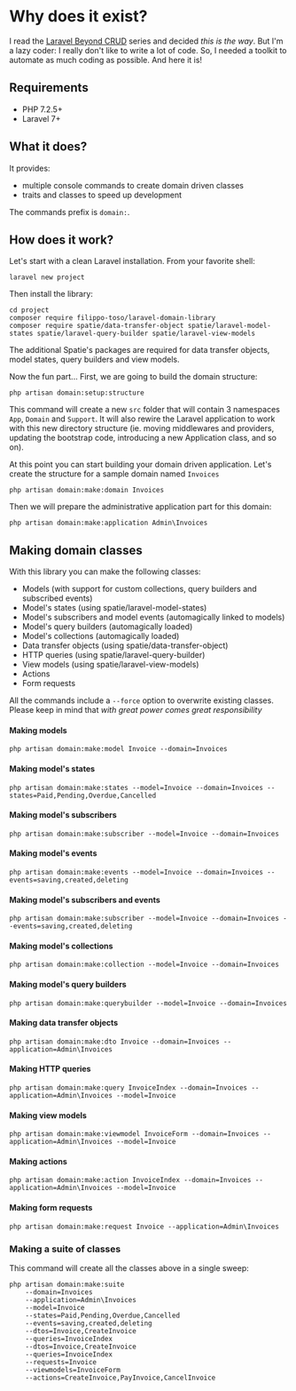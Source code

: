 # Why does it exist?

I read the [Laravel Beyond CRUD](https://stitcher.io/blog/laravel-beyond-crud-01-domain-oriented-laravel) series and decided *this is the way*.
But I'm a lazy coder: I really don't like to write a lot of code. So, I needed a toolkit to automate as much coding as possible. And here it is!

## Requirements

- PHP 7.2.5+
- Laravel 7+

## What it does?

It provides:

- multiple console commands to create domain driven classes
- traits and classes to speed up development

The commands prefix is `domain:`.

## How does it work?

Let's start with a clean Laravel installation. From your favorite shell:

```
laravel new project
```

Then install the library:

```
cd project
composer require filippo-toso/laravel-domain-library
composer require spatie/data-transfer-object spatie/laravel-model-states spatie/laravel-query-builder spatie/laravel-view-models
```

The additional Spatie's packages are required for data transfer objects, model states, query builders and view models.

Now the fun part... First, we are going to build the domain structure:

```
php artisan domain:setup:structure
```

This command will create a new `src` folder that will contain 3 namespaces `App`, `Domain` and `Support`.
It will also rewire the Laravel application to work with this new directory structure (ie. moving middlewares and providers, updating the bootstrap code, introducing a new Application class, and so on).

At this point you can start building your domain driven application. Let's create the structure for a sample domain named `Invoices`

```
php artisan domain:make:domain Invoices
```

Then we will prepare the administrative application part for this domain:

```
php artisan domain:make:application Admin\Invoices
```

## Making domain classes

With this library you can make the following classes:

- Models (with support for custom collections, query builders and subscribed events)
- Model's states (using spatie/laravel-model-states)
- Model's subscribers and model events (automagically linked to models)
- Model's query builders (automagically loaded)
- Model's collections (automagically loaded)
- Data transfer objects (using spatie/data-transfer-object)
- HTTP queries (using spatie/laravel-query-builder)
- View models (using spatie/laravel-view-models)
- Actions
- Form requests

All the commands include a `--force` option to overwrite existing classes. Please keep in mind that *with great power comes great responsibility*

#### Making models

```
php artisan domain:make:model Invoice --domain=Invoices
```

#### Making model's states

```
php artisan domain:make:states --model=Invoice --domain=Invoices --states=Paid,Pending,Overdue,Cancelled
```

#### Making model's subscribers

```
php artisan domain:make:subscriber --model=Invoice --domain=Invoices
```

#### Making model's events

```
php artisan domain:make:events --model=Invoice --domain=Invoices --events=saving,created,deleting
```

#### Making model's subscribers and events

```
php artisan domain:make:subscriber --model=Invoice --domain=Invoices --events=saving,created,deleting
```

#### Making model's collections

```
php artisan domain:make:collection --model=Invoice --domain=Invoices
```

#### Making model's query builders

```
php artisan domain:make:querybuilder --model=Invoice --domain=Invoices
```

#### Making data transfer objects

```
php artisan domain:make:dto Invoice --domain=Invoices --application=Admin\Invoices
```

#### Making HTTP queries

```
php artisan domain:make:query InvoiceIndex --domain=Invoices --application=Admin\Invoices --model=Invoice
```

#### Making view models

```
php artisan domain:make:viewmodel InvoiceForm --domain=Invoices --application=Admin\Invoices --model=Invoice
```

#### Making actions

```
php artisan domain:make:action InvoiceIndex --domain=Invoices --application=Admin\Invoices --model=Invoice
```

#### Making form requests

```
php artisan domain:make:request Invoice --application=Admin\Invoices
```

### Making a suite of classes

This command will create all the classes above in a single sweep:

```
php artisan domain:make:suite 
    --domain=Invoices 
    --application=Admin\Invoices 
    --model=Invoice 
    --states=Paid,Pending,Overdue,Cancelled 
    --events=saving,created,deleting 
    --dtos=Invoice,CreateInvoice 
    --queries=InvoiceIndex 
    --dtos=Invoice,CreateInvoice 
    --queries=InvoiceIndex 
    --requests=Invoice 
    --viewmodels=InvoiceForm 
    --actions=CreateInvoice,PayInvoice,CancelInvoice    
```
